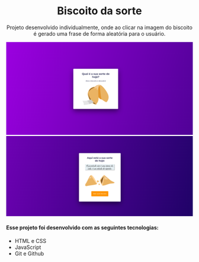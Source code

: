 <h1 align="center"> Biscoito da sorte </h1>

<p align="center">
Projeto desenvolvido individualmente, onde  ao clicar na imagem do biscoito é gerado uma frase de forma aleatória para o usuário.

<p align="center">
  <img alt="Projeto 01" src="./images/preview.png">
  <img alt="Projeto 01" src="./images/preview2.png">
</p>

#### Esse projeto foi desenvolvido com as seguintes tecnologias:

- HTML e CSS
- JavaScript
- Git e Github
